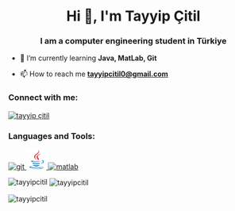 <h1 align="center">Hi 👋, I'm Tayyip Çitil</h1>
<h3 align="center">I am a computer engineering student in Türkiye</h3>

- 🌱 I’m currently learning **Java, MatLab, Git**

- 📫 How to reach me **tayyipcitil0@gmail.com**

<h3 align="left">Connect with me:</h3>
<p align="left">
<a href="https://www.linkedin.com/in/tayyipcitil0" target="blank"><img align="center" src="https://raw.githubusercontent.com/rahuldkjain/github-profile-readme-generator/master/src/images/icons/Social/linked-in-alt.svg" alt="tayyip çi̇ti̇l" height="30" width="40" /></a>
</p>

<h3 align="left">Languages and Tools:</h3>
<p align="left"> <a href="https://git-scm.com/" target="_blank" rel="noreferrer"> <img src="https://www.vectorlogo.zone/logos/git-scm/git-scm-icon.svg" alt="git" width="40" height="40"/> </a> <a href="https://www.java.com" target="_blank" rel="noreferrer"> <img src="https://raw.githubusercontent.com/devicons/devicon/master/icons/java/java-original.svg" alt="java" width="40" height="40"/> </a> <a href="https://www.mathworks.com/" target="_blank" rel="noreferrer"> <img src="https://upload.wikimedia.org/wikipedia/commons/2/21/Matlab_Logo.png" alt="matlab" width="40" height="40"/> </a> </p>

<p><img align="left" src="https://github-readme-stats.vercel.app/api/top-langs?username=tayyipcitil&show_icons=true&locale=en&layout=compact" alt="tayyipcitil" /></p>

<p>&nbsp;<img align="center" src="https://github-readme-stats.vercel.app/api?username=tayyipcitil&show_icons=true&locale=en" alt="tayyipcitil" /></p>

<p><img align="center" src="https://github-readme-streak-stats.herokuapp.com/?user=tayyipcitil&" alt="tayyipcitil" /></p>
